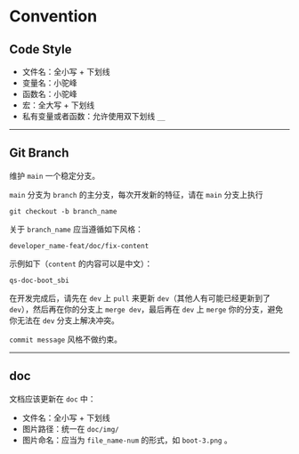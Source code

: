 # Convention

## Code Style

- 文件名：全小写 + 下划线
- 变量名：小驼峰
- 函数名：小驼峰
- 宏：全大写 + 下划线
- 私有变量或者函数：允许使用双下划线 `__`

----



## Git Branch

维护 `main` 一个稳定分支。

`main` 分支为 `branch` 的主分支，每次开发新的特征，请在 `main` 分支上执行

```shell
git checkout -b branch_name
```

关于 `branch_name` 应当遵循如下风格：

```shell
developer_name-feat/doc/fix-content
```

示例如下（`content` 的内容可以是中文）：

```shell
qs-doc-boot_sbi
```

在开发完成后，请先在 `dev` 上 `pull` 来更新 `dev`（其他人有可能已经更新到了 `dev`），然后再在你的分支上 `merge dev`，最后再在 `dev` 上 `merge` 你的分支，避免你无法在 `dev` 分支上解决冲突。  

`commit message` 风格不做约束。

---



## doc

文档应该更新在 `doc` 中：

- 文件名：全小写 + 下划线
- 图片路径：统一在 `doc/img/`
- 图片命名：应当为 `file_name-num` 的形式，如 `boot-3.png` 。
